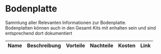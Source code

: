 # Bodenplatte
Sammlung aller Relevanten Informationen zur Bodenplatte.  
Bodenplatten können auch in den Gesamt Kits mit enhalten sein und sind entsprechend dort dokumentiert

| Name | Beschreibung | Vorteile | Nachteile | Kosten | Link | 
| :--: | :----------: | :------: | :-------: | :----: | :--: |
 